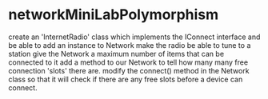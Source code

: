 # networkMiniLabPolymorphism

create an 'InternetRadio' class which implements the IConnect interface and be able to add an instance to Network
make the radio be able to tune to a station
give the Network a maximum number of items that can be connected to it
add a method to our Network to tell how many many free connection 'slots' there are.
modify the connect() method in the Network class so that it will check if there are any free slots before a device can connect.
